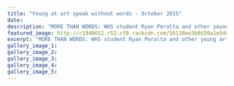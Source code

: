 ```yaml
---
title: "Young at art speak without words - October 2015"
date: 
description: "MORE THAN WORDS: WHS student Ryan Peralta and other young artists have their work on display in the 27 Thousand Words exhibition, from Wanganui Chronicle article on 2/10/15...."
featured_image: http://c1940652.r52.cf0.rackcdn.com/56138ee3b8d39a1e54000018/Art-Exhibition-Ryan-Peralta-2.10.15.jpg
excerpt: "MORE THAN WORDS: WHS student Ryan Peralta and other young artists have their work on display in the 27 Thousand Words exhibition, from Wanganui Chronicle article on 2/10/15..."
gallery_image_1: 
gallery_image_2: 
gallery_image_3: 
gallery_image_4: 
gallery_image_5: 
---
```

